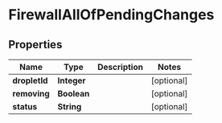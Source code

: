 

# FirewallAllOfPendingChanges


## Properties

| Name | Type | Description | Notes |
|------------ | ------------- | ------------- | -------------|
|**dropletId** | **Integer** |  |  [optional] |
|**removing** | **Boolean** |  |  [optional] |
|**status** | **String** |  |  [optional] |



